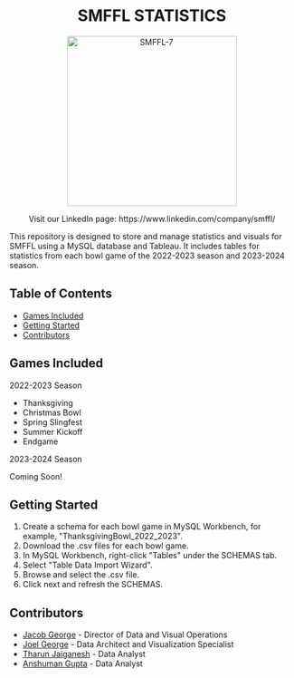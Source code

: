 <h1 align="center">SMFFL STATISTICS</h1>

<p align="center">
  <img src="https://github.com/jgeorg24/SMFFL_Stats/assets/135657590/f98765f2-907a-4a99-a3d3-cbf92329ba27" alt="SMFFL-7" width="300"/>
</p>

<p align="center">
  Visit our LinkedIn page: https://www.linkedin.com/company/smffl/


This repository is designed to store and manage statistics and visuals for SMFFL using a MySQL database and Tableau. It includes tables for statistics from each bowl game of the 2022-2023 season and 2023-2024 season.

## Table of Contents
- [Games Included](#games-included)
- [Getting Started](#getting-started)
- [Contributors](#contributors)

## Games Included

2022-2023 Season
- Thanksgiving
- Christmas Bowl
- Spring Slingfest
- Summer Kickoff
- Endgame

2023-2024 Season

Coming Soon!

## Getting Started

1. Create a schema for each bowl game in MySQL Workbench, for example, "ThanksgivingBowl_2022_2023".
2. Download the .csv files for each bowl game.
3. In MySQL Workbench, right-click "Tables" under the SCHEMAS tab.
4. Select "Table Data Import Wizard".
5. Browse and select the .csv file.
6. Click next and refresh the SCHEMAS.
   
## Contributors
- [Jacob George](https://www.linkedin.com/in/-jacobgeorge/) - Director of Data and Visual Operations
- [Joel George](https://www.linkedin.com/in/-joelgeorge/) - Data Architect and Visualization Specialist
- [Tharun Jaiganesh](https://www.linkedin.com/in/tharunvjaiganesh/) - Data Analyst
- [Anshuman Gupta](https://www.linkedin.com/in/anshumangupta2/) - Data Analyst

